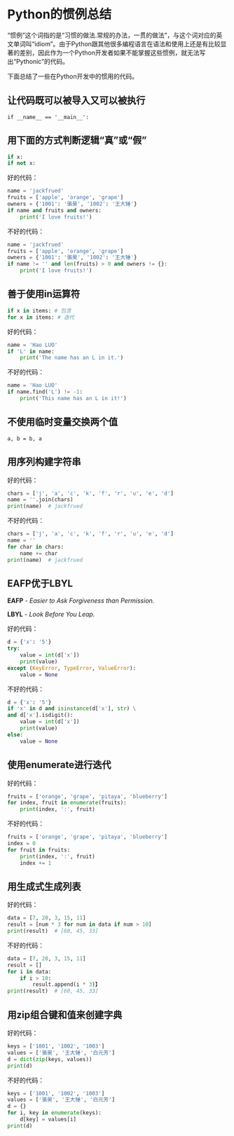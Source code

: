 # Python的惯例总结

“惯例”这个词指的是“习惯的做法.常规的办法，一贯的做法”，与这个词对应的英文单词叫“idiom”。由于Python跟其他很多编程语言在语法和使用上还是有比较显著的差别，因此作为一个Python开发者如果不能掌握这些惯例，就无法写出“Pythonic”的代码。

下面总结了一些在Python开发中的惯用的代码。

## 让代码既可以被导入又可以被执行

`if __name__ == '__main__':`

## 用下面的方式判断逻辑“真”或“假”

```python
if x:
if not x:
```

好的代码：

```python
name = 'jackfrued'
fruits = ['apple', 'orange', 'grape']
owners = {'1001': '骆昊', '1002': '王大锤'}
if name and fruits and owners:
    print('I love fruits!')
```

不好的代码：

```python
name = 'jackfrued'
fruits = ['apple', 'orange', 'grape']
owners = {'1001': '骆昊', '1002': '王大锤'}
if name != '' and len(fruits) > 0 and owners != {}:
    print('I love fruits!')
```

## 善于使用in运算符

```python
if x in items: # 包含
for x in items: # 迭代
```

好的代码：

```python
name = 'Hao LUO'
if 'L' in name:
    print('The name has an L in it.')
```

不好的代码：

```python
name = 'Hao LUO'
if name.find('L') != -1:
    print('This name has an L in it!')
```

## 不使用临时变量交换两个值

`a, b = b, a`

## 用序列构建字符串

好的代码：

```python
chars = ['j', 'a', 'c', 'k', 'f', 'r', 'u', 'e', 'd']
name = ''.join(chars)
print(name)  # jackfrued
```

不好的代码：

```python
chars = ['j', 'a', 'c', 'k', 'f', 'r', 'u', 'e', 'd']
name = ''
for char in chars:
    name += char
print(name)  # jackfrued
```

## EAFP优于LBYL

**EAFP** - _Easier to Ask Forgiveness than Permission._

**LBYL** - _Look Before You Leap._

好的代码：

```python
d = {'x': '5'}
try:
    value = int(d['x'])
    print(value)
except (KeyError, TypeError, ValueError):
    value = None
```

不好的代码：

```python
d = {'x': '5'}
if 'x' in d and isinstance(d['x'], str) \
and d['x'].isdigit():
    value = int(d['x'])
    print(value)
else:
    value = None
```

## 使用enumerate进行迭代

好的代码：

```python
fruits = ['orange', 'grape', 'pitaya', 'blueberry']
for index, fruit in enumerate(fruits):
    print(index, ':', fruit)
```

不好的代码：

```python
fruits = ['orange', 'grape', 'pitaya', 'blueberry']
index = 0
for fruit in fruits:
    print(index, ':', fruit)
    index += 1
```

## 用生成式生成列表

好的代码：

```python
data = [7, 20, 3, 15, 11]
result = [num * 3 for num in data if num > 10]
print(result)  # [60, 45, 33]
```

不好的代码：

```python
data = [7, 20, 3, 15, 11]
result = []
for i in data:
    if i > 10:
        result.append(i * 3)】
print(result)  # [60, 45, 33]
```

## 用zip组合键和值来创建字典

好的代码：

```python
keys = ['1001', '1002', '1003']
values = ['骆昊', '王大锤', '白元芳']
d = dict(zip(keys, values))
print(d)
```

不好的代码：

```python
keys = ['1001', '1002', '1003']
values = ['骆昊', '王大锤', '白元芳']
d = {}
for i, key in enumerate(keys):
    d[key] = values[i]
print(d)
```
